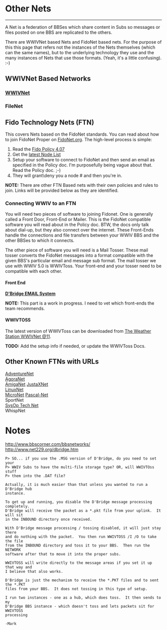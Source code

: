 # Other Nets
***
A Net is a federation of BBSes which share content in Subs so messages or files posted on 
one BBS are replicated to the others. 

There are WWIVNet based Nets and FidoNet based nets. For the purpose of this this page that 
refers not the instances of the Nets themselves (which can the same names), but to the 
underlying technology they use and the many instances of Nets that use those formats. (Yeah, 
it's a little confusing). :-)

## WWIVNet Based Networks
### [WWIVNet](wwivnet)
### FileNet


## Fido Technology Nets (FTN)
This covers Nets based on the FidoNet standards. You can read about how to join FidoNet Proper
on [FidoNet.org](http://www.fidonet.org/). The high-level process is simple:

1. Read the [Fido Policy 4.07](http://www.filegate.net/info/policy4.txt)
2. Get the [latest Node List](http://www.filegate.net/nodelist/)
3. Setup your software to connect to FidoNet and then send an email as specified in the Policy doc. 
I'm purposefully being vague about that. Read the Policy doc. ;-)
4. They will grant\deny you a node # and then you're in.

**NOTE:** There are other FTN Based nets with their own policies and rules to join. 
Links will be provided below as they are identified.

### Connecting WWIV to an FTN

You will need two pieces of software to joining Fidonet. One is generally called a Front Door, Front-End or Mailer. This is the FidoNet compatible software you will read about in the Policy doc. BTW, the docs only talk about dial-up, but they also connect over the internet. These Front-Ends handle the connections and file transfers between your WWIV BBS and the other BBSes to which it connects.

The other piece of software you will need is a Mail Tosser. These mail tosser converts the FidoNet messages into a format compatible with the given BBS's particular email and message sub format. The mail tosser we use with WWIV 5.0 is WWIVToss. Your front-end and your tosser need to be compatible with each other.

#### Front End
**[D'Bridge EMAIL System](http://www.net229.org/dbridge.htm)**  

**NOTE:** This part is a work in progress. I need to vet which front-ends the team recommends.  

#### WWIVTOSS
The latest version of WWIVToss can be downloaded from [The Weather Station WWIVNet @11](http://www.weather-station.org/wwiv/).  

**TODO:** Add the setup info if needed, or update the WWIVToss Docs.

## Other Known FTNs with URLs
[AdventureNet](http://www.kofobbs.dk/adventurenet/)  
[AgoraNet](http://time.synchro.net:81/l10l.ssjs)  
[AmigaNet]()
[JustaXNet](http://www.justaxnet.com/)  
[LinuxNet](http://www.kofobbs.dk/linuxnet/)  
[MicroNet](http://outpostbbs.net/micronet.html) 
[Pascal-Net](http://www.pascalnet.org)  
SportNet  
[SysOp Tech Net](http://www.sysoptech.net)  
WhispNet  

# Notes
http://www.bbscorner.com/bbsnetworks/  
http://www.net229.org/dbridge.htm  

```
P> SO... if you use the .MSG version of D'Bridge, do you need to set your
P> WWIV Subs to have the multi-file storage type? OR, will WWIVTOss stuff
P> them into the .DAT file?

Actually, it is much easier than that unless you wanted to run a D'Bridge hub
instance.

To get up and running, you disable the D'Bridge message processing completely.
D'Bridge will receive the packet as a *.pkt file from your uplink.  It will sit
in the INBOUND directory once received.

With D'Bridge message processing / tossing disabled, it will just stay there
and do nothing with the packet.  You then run WWIVTOSS /I /O to take the file
from the INBOUND directory and toss it to your BBS.  Then run the NETWORK
software after that to move it into the proper subs.

WWIVTOSS will write directly to the message areas if you set it up that way and
I believe that also works.

D'Bridge is just the mechanism to receive the *.PKT files and to sent the *.PKT
files from your BBS.  It does not tossing in this type of setup.

I run two instances - one as a hub, which does toss.  It then sends to my
D'Bridge BBS instance - which doesn't toss and lets packets sit for WWIVTOSS
processing

-Mark
```